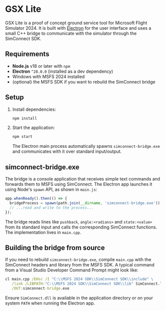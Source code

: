# GSX Lite

GSX Lite is a proof of concept ground service tool for Microsoft Flight Simulator 2024. It is built with [Electron](https://electronjs.org/) for the user interface and uses a small C++ bridge to communicate with the simulator through the SimConnect SDK.

## Requirements

- **Node.js** v18 or later with `npm`
- **Electron** `^28.0.0` (installed as a dev dependency)
- Windows with MSFS 2024 installed
- (optional) the MSFS SDK if you want to rebuild the SimConnect bridge

## Setup

1. Install dependencies:
   ```bash
   npm install
   ```
2. Start the application:
   ```bash
   npm start
   ```
   The Electron main process automatically spawns `simconnect-bridge.exe` and communicates with it over standard input/output.

## simconnect-bridge.exe

The bridge is a console application that receives simple text commands and forwards them to MSFS using SimConnect. The Electron app launches it using Node's `spawn` API, as shown in `main.js`:

```javascript
app.whenReady().then(() => {
  bridgeProcess = spawn(path.join(__dirname, 'simconnect-bridge.exe'));
  // ...read and write to the process...
});
```

The bridge reads lines like `pushback`, `angle:<radians>` and `state:<value>` from its standard input and calls the corresponding SimConnect functions. The implementation lives in `main.cpp`.

## Building the bridge from source

If you need to rebuild `simconnect-bridge.exe`, compile `main.cpp` with the SimConnect headers and library from the MSFS SDK. A typical command from a Visual Studio Developer Command Prompt might look like:

```cmd
cl main.cpp /EHsc /I "C:\\MSFS 2024 SDK\\SimConnect SDK\\include" \
   /link /LIBPATH:"C:\\MSFS 2024 SDK\\SimConnect SDK\\lib" SimConnect.lib \
   /OUT:simconnect-bridge.exe
```

Ensure `SimConnect.dll` is available in the application directory or on your system `PATH` when running the Electron app.
